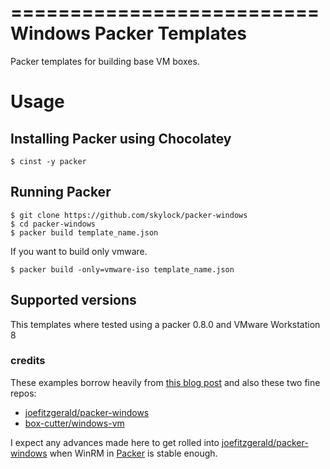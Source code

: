 ==========================
Windows Packer Templates
==========================

Packer templates for building base VM boxes.

Usage
=====

Installing Packer using Chocolatey
----------------------------------

    $ cinst -y packer

Running Packer
--------------



    $ git clone https://github.com/skylock/packer-windows
    $ cd packer-windows
    $ packer build template_name.json


If you want to build only vmware.



    $ packer build -only=vmware-iso template_name.json

Supported versions
------------------

This templates where tested using a packer 0.8.0 and VMware Workstation 8

### credits

These examples borrow heavily from [this blog post](http://engineering.daptiv.com/building-a-windows-vagrant-base-box-with-packer/) and also these two fine repos:

- [joefitzgerald/packer-windows](https://github.com/joefitzgerald/packer-windows)
- [box-cutter/windows-vm](https://github.com/box-cutter/windows-vm)

I expect any advances made here to get rolled into [joefitzgerald/packer-windows](https://github.com/joefitzgerald/packer-windows) when WinRM in [Packer](http://packer.io) is stable enough.

